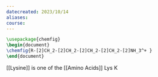 ```yaml
---
datecreated: 2023/10/14
aliases: 
course:
---
```

```tikz
\usepackage{chemfig}
\begin{document}
\chemfig{R-[2]CH_2-[2]CH_2-[2]CH_2-[2]CH_2-[2]NH_3^+ }
\end{document}
```
[[Lysine]] is one of the [[Amino Acids]]
Lys
K